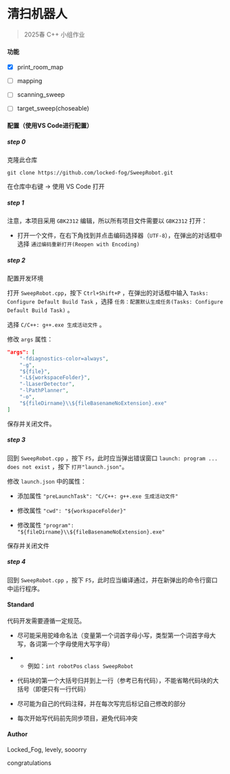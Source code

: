 # 清扫机器人

> 2025春 C++ 小组作业

#### 功能

- [x] print_room_map

- [ ] mapping

- [ ] scanning_sweep

- [ ] target_sweep(choseable)

#### 配置（使用VS Code进行配置）

##### step 0

克隆此仓库

```git bash
git clone https://github.com/locked-fog/SweepRobot.git
```

在仓库中右键 -> 使用 VS Code 打开

##### step 1

注意，本项目采用 `GBK2312` 编辑，所以所有项目文件需要以 `GBK2312` 打开：

- 打开一个文件，在右下角找到并点击编码选择器（`UTF-8`），在弹出的对话框中选择 `通过编码重新打开(Reopen with Encoding)` 

##### step 2

配置开发环境

打开 `SweepRobot.cpp`，按下 `Ctrl+Shift+P` ，在弹出的对话框中输入 `Tasks: Configure Default Build Task` ，选择 `任务：配置默认生成任务(Tasks: Configure Default Build Task)` 。

选择 `C/C++: g++.exe 生成活动文件` 。

修改 `args` 属性：

```json
"args": [
    "-fdiagnostics-color=always",
    "-g",
    "${file}",
    "-L${workspaceFolder}",
    "-lLaserDetector",
    "-lPathPlanner",
    "-o",
    "${fileDirname}\\${fileBasenameNoExtension}.exe"
]
```

保存并关闭文件。

##### step 3

回到 `SweepRobot.cpp` ，按下 `F5`，此时应当弹出错误窗口 `launch: program ... does not exist` ，按下 `打开"launch.json"`。

修改 `launch.json` 中的属性：

- 添加属性 `"preLaunchTask": "C/C++: g++.exe 生成活动文件"`

- 修改属性 `"cwd": "${workspaceFolder}"`

- 修改属性 `"program": "${fileDirname}\\${fileBasenameNoExtension}.exe"`

保存并关闭文件

##### step 4

回到 `SweepRobot.cpp` ，按下 `F5`，此时应当编译通过，并在新弹出的命令行窗口中运行程序。

#### Standard

代码开发需要遵循一定规范。

- 尽可能采用驼峰命名法（变量第一个词首字母小写，类型第一个词首字母大写，各词第一个字母使用大写字母）
- - 例如：`int robotPos` `class SweepRobot`

- 代码块的第一个大括号归并到上一行（参考已有代码），不能省略代码块的大括号（即便只有一行代码）

- 尽可能为自己的代码注释，并在每次写完后标记自己修改的部分

- 每次开始写代码前先同步项目，避免代码冲突

#### Author

Locked_Fog, levely, sooorry

congratulations
